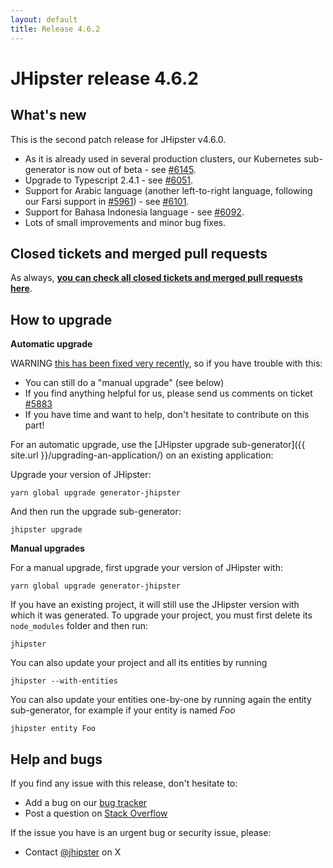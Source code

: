 ```yaml
---
layout: default
title: Release 4.6.2
---
```


JHipster release 4.6.2
==================

What's new
----------

This is the second patch release for JHipster v4.6.0.

- As it is already used in several production clusters, our Kubernetes sub-generator is now out of beta - see [#6145](https://github.com/jhipster/generator-jhipster/pull/6145).
- Upgrade to Typescript 2.4.1 - see [#6051](https://github.com/jhipster/generator-jhipster/issues/6051).
- Support for Arabic language (another left-to-right language, following our Farsi support in [#5961](https://github.com/jhipster/generator-jhipster/pull/5961)) - see [#6101](https://github.com/jhipster/generator-jhipster/pull/6101).
- Support for Bahasa Indonesia language - see [#6092](https://github.com/jhipster/generator-jhipster/pull/6092).
- Lots of small improvements and minor bug fixes.

Closed tickets and merged pull requests
------------
As always, __[you can check all closed tickets and merged pull requests here](https://github.com/jhipster/generator-jhipster/issues?q=milestone%3A4.6.2+is%3Aclosed)__.

How to upgrade
------------

**Automatic upgrade**

WARNING [this has been fixed very recently](https://github.com/jhipster/generator-jhipster/pull/5966), so if you have trouble with this:

- You can still do a "manual upgrade" (see below)
- If you find anything helpful for us, please send us comments on ticket [#5883](https://github.com/jhipster/generator-jhipster/issues/5883)
- If you have time and want to help, don't hesitate to contribute on this part!

For an automatic upgrade, use the [JHipster upgrade sub-generator]({{ site.url }}/upgrading-an-application/) on an existing application:

Upgrade your version of JHipster:

```
yarn global upgrade generator-jhipster
```

And then run the upgrade sub-generator:

```
jhipster upgrade
```

**Manual upgrades**

For a manual upgrade, first upgrade your version of JHipster with:

```
yarn global upgrade generator-jhipster
```

If you have an existing project, it will still use the JHipster version with which it was generated.
To upgrade your project, you must first delete its `node_modules` folder and then run:

```
jhipster
```

You can also update your project and all its entities by running

```
jhipster --with-entities
```

You can also update your entities one-by-one by running again the entity sub-generator, for example if your entity is named _Foo_

```
jhipster entity Foo
```

Help and bugs
--------------

If you find any issue with this release, don't hesitate to:

- Add a bug on our [bug tracker](https://github.com/jhipster/generator-jhipster/issues?state=open)
- Post a question on [Stack Overflow](http://stackoverflow.com/tags/jhipster/info)

If the issue you have is an urgent bug or security issue, please:

- Contact [@jhipster](https://twitter.com/jhipster) on X
